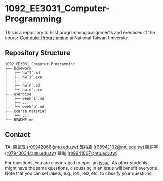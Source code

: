 # 1092_EE3031_Computer-Programming

This is a repository to host programming assignments and exercises of the course [Computer Programming](https://cool.ntu.edu.tw/courses/4605/modules) at National Taiwan University.

## Repository Structure
```
1092_EE3031_Computer-Programming
├── homework
│   ├── hw"1".md
│   ├── hw`1`.exe
│   ├── ...
│   ├── hw`n`.md
│   └── hw`n`.exe
├── exercise
│   ├── week`1`.md
│   ├── ...
│   └── week`n`.md
├── course material
│   └── ...
└── README.md

``` 

## Contact
TA: 
陳昱瑋 (r09942066@ntu.edu.tw)
龔柏森 (r08942132@ntu.edu.tw)
陳麒宇 (r07943034@ntu.edu.tw)
戴胤 (r09941007@ntu.edu.tw)

For questions, you are encouraged to open an [issue](https://github.com/fordevoted/1092_EE3031_Computer-Programming/issues).
As other students might have the same questions, discussing in an issue will benefit everyone.
Note that you can set labels, e.g., `HW1`, `HW2`, etc, to classify your questions.
